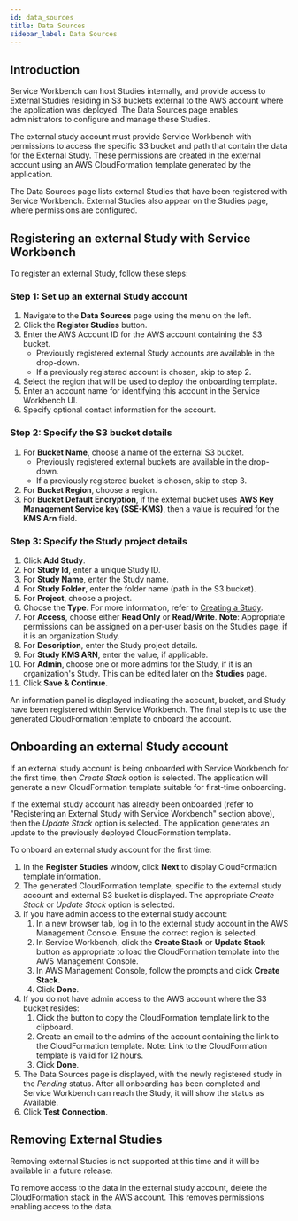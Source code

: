```yaml
---
id: data_sources
title: Data Sources
sidebar_label: Data Sources
---
```


## Introduction ##

Service Workbench can host Studies internally, and provide access to External Studies residing in S3 buckets external to the AWS account where the application was deployed. The Data Sources page enables administrators to configure and manage these Studies.

The external study account must provide Service Workbench with permissions to access the specific S3 bucket and path that contain the data for the External Study. These permissions are created in the external account using an AWS CloudFormation template generated by the application.

The Data Sources page lists external Studies that have been registered with Service Workbench.  External Studies also appear on the Studies page, where permissions are configured.

## Registering an external Study with Service Workbench ##

To register an external Study, follow these steps:

### Step 1: Set up an external Study account ###

1.	Navigate to the **Data Sources** page using the menu on the left.
2.	Click the **Register Studies** button.
3.	Enter the AWS Account ID for the AWS account containing the S3 bucket.
     -	Previously registered external Study accounts are available in the drop-down. 
     -	If a previously registered account is chosen, skip to step 2.
4.	Select the region that will be used to deploy the onboarding template.
5.	Enter an account name for identifying this account in the Service Workbench UI.
6.	Specify optional contact information for the account.

### Step 2: Specify the S3 bucket details ###

1.	For **Bucket Name**, choose a name of the external S3 bucket.
     -	Previously registered external buckets are available in the drop-down.
     -	If a previously registered bucket is chosen, skip to step 3.
2.	For **Bucket Region**, choose a region.
3.	For **Bucket Default Encryption**, if the external bucket uses **AWS Key Management Service key (SSE-KMS)**, then a value is required for the **KMS Arn** field.

### Step 3: Specify the Study project details ###

1.	Click **Add Study**. 
2.  For **Study Id**, enter a unique Study ID.
3.  For **Study Name**, enter the Study name.
4.  For **Study Folder**, enter the folder name (path in the S3 bucket).
5.  For **Project**, choose a project.
6.	Choose the **Type**. For more information, refer to [Creating a Study](/user_guide/sidebar/common/studies/creating_a_study).
7.	For **Access**, choose either **Read Only** or **Read/Write**.
     **Note**: Appropriate permissions can be assigned on a per-user basis on the Studies page, if it is an organization Study.
8.	For **Description**, enter the Study project details.
9.	For **Study KMS ARN**, enter the value, if applicable.
10.	For **Admin**, choose one or more admins for the Study, if it is an organization's Study. This can be edited later on the **Studies** page.
20.	Click **Save & Continue**.

An information panel is displayed indicating the account, bucket, and Study have been registered within Service Workbench. The final step is to use the generated CloudFormation template to onboard the account.

## Onboarding an external Study account ##

If an external study account is being onboarded with Service Workbench for the first time, then *Create Stack* option is selected. The application will generate a new CloudFormation template suitable for first-time onboarding.

If the external study account has already been onboarded (refer to "Registering an External Study with Service Workbench" section above), then the *Update Stack* option is selected. The application generates an update to the previously deployed CloudFormation template.

To onboard an external study account for the first time:

1.	In the **Register Studies** window, click **Next** to display CloudFormation template information.
2.	The generated CloudFormation template, specific to the external study account and external S3 bucket is displayed. The appropriate *Create Stack* or *Update Stack* option is selected.
3.	If you have admin access to the external study account:
	 1.	In a new browser tab, log in to the external study account in the AWS Management Console. Ensure the correct region is selected.
	 2.	In Service Workbench, click the **Create Stack** or **Update Stack** button as appropriate to load the CloudFormation template into the AWS Management Console.
	 3.	In AWS Management Console, follow the prompts and click **Create Stack**.
	 4.	Click **Done**.
4.	If you do not have admin access to the AWS account where the S3 bucket resides:
	 1.	Click the button to copy the CloudFormation template link to the clipboard.
	 2.	Create an email to the admins of the account containing the link to the CloudFormation template.
	     Note: Link to the CloudFormation template is valid for 12 hours.
	 3.	Click **Done**.
5.	The Data Sources page is displayed, with the newly registered study in the *Pending* status. After all onboarding has been completed and Service Workbench can reach the Study, it will show the status as Available. 
6. Click **Test Connection**.

## Removing External Studies ##
Removing external Studies is not supported at this time and it will be available in a future release.

To remove access to the data in the external study account, delete the CloudFormation stack in the AWS account. This removes permissions enabling access to the data.



